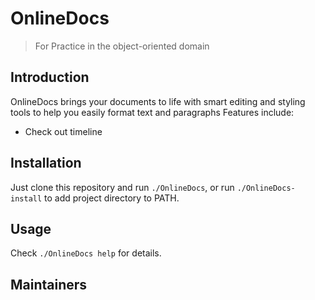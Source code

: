 # OnlineDocs
> For Practice in the object-oriented domain

## Introduction

OnlineDocs brings your documents to life with smart editing and styling tools to help you easily format text and paragraphs
Features include:

 * Check out timeline


## Installation

Just clone this repository and run `./OnlineDocs`, or run `./OnlineDocs-install` to add project directory to PATH.

## Usage

Check `./OnlineDocs help` for details.


## Maintainers
